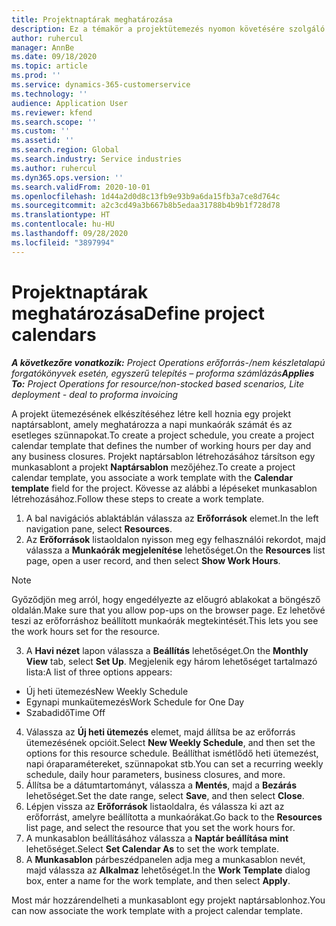 ```yaml
---
title: Projektnaptárak meghatározása
description: Ez a témakör a projektütemezés nyomon követésére szolgáló projektnaptár használatáról tartalmaz információt.
author: ruhercul
manager: AnnBe
ms.date: 09/18/2020
ms.topic: article
ms.prod: ''
ms.service: dynamics-365-customerservice
ms.technology: ''
audience: Application User
ms.reviewer: kfend
ms.search.scope: ''
ms.custom: ''
ms.assetid: ''
ms.search.region: Global
ms.search.industry: Service industries
ms.author: ruhercul
ms.dyn365.ops.version: ''
ms.search.validFrom: 2020-10-01
ms.openlocfilehash: 1d44a2d0d8c13fb9e93b9a6da15fb3a7ce8d764c
ms.sourcegitcommit: a2c3cd49a3b667b8b5edaa31788b4b9b1f728d78
ms.translationtype: HT
ms.contentlocale: hu-HU
ms.lasthandoff: 09/28/2020
ms.locfileid: "3897994"
---
```

# <a name="define-project-calendars"></a><span data-ttu-id="02dc8-103">Projektnaptárak meghatározása</span><span class="sxs-lookup"><span data-stu-id="02dc8-103">Define project calendars</span></span>

<span data-ttu-id="02dc8-104">_**A következőre vonatkozik:** Project Operations erőforrás-/nem készletalapú forgatókönyvek esetén, egyszerű telepítés – proforma számlázás_</span><span class="sxs-lookup"><span data-stu-id="02dc8-104">_**Applies To:** Project Operations for resource/non-stocked based scenarios, Lite deployment - deal to proforma invoicing_</span></span>

<span data-ttu-id="02dc8-105">A projekt ütemezésének elkészítéséhez létre kell hoznia egy projekt naptársablont, amely meghatározza a napi munkaórák számát és az esetleges szünnapokat.</span><span class="sxs-lookup"><span data-stu-id="02dc8-105">To create a project schedule, you create a project calendar template that defines the number of working hours per day and any business closures.</span></span> <span data-ttu-id="02dc8-106">Projekt naptársablon létrehozásához társítson egy munkasablont a projekt **Naptársablon** mezőjéhez.</span><span class="sxs-lookup"><span data-stu-id="02dc8-106">To create a project calendar template, you associate a work template with the **Calendar template** field for the project.</span></span> <span data-ttu-id="02dc8-107">Kövesse az alábbi a lépéseket munkasablon létrehozásához.</span><span class="sxs-lookup"><span data-stu-id="02dc8-107">Follow these steps to create a work template.</span></span>

1. <span data-ttu-id="02dc8-108">A bal navigációs ablaktáblán válassza az **Erőforrások** elemet.</span><span class="sxs-lookup"><span data-stu-id="02dc8-108">In the left navigation pane, select **Resources**.</span></span> 
2. <span data-ttu-id="02dc8-109">Az **Erőforrások** listaoldalon nyisson meg egy felhasználói rekordot, majd válassza a **Munkaórák megjelenítése** lehetőséget.</span><span class="sxs-lookup"><span data-stu-id="02dc8-109">On the **Resources** list page, open a user record, and then select **Show Work Hours**.</span></span>

  > [!NOTE]
  > <span data-ttu-id="02dc8-110">Győződjön meg arról, hogy engedélyezte az előugró ablakokat a böngésző oldalán.</span><span class="sxs-lookup"><span data-stu-id="02dc8-110">Make sure that you allow pop-ups on the browser page.</span></span> <span data-ttu-id="02dc8-111">Ez lehetővé teszi az erőforráshoz beállított munkaórák megtekintését.</span><span class="sxs-lookup"><span data-stu-id="02dc8-111">This lets you see the work hours set for the resource.</span></span>
  
3. <span data-ttu-id="02dc8-112">A **Havi nézet** lapon válassza a **Beállítás** lehetőséget.</span><span class="sxs-lookup"><span data-stu-id="02dc8-112">On the **Monthly View** tab, select **Set Up**.</span></span> <span data-ttu-id="02dc8-113">Megjelenik egy három lehetőséget tartalmazó lista:</span><span class="sxs-lookup"><span data-stu-id="02dc8-113">A list of three options appears:</span></span> 

  - <span data-ttu-id="02dc8-114">Új heti ütemezés</span><span class="sxs-lookup"><span data-stu-id="02dc8-114">New Weekly Schedule</span></span>
  - <span data-ttu-id="02dc8-115">Egynapi munkaütemezés</span><span class="sxs-lookup"><span data-stu-id="02dc8-115">Work Schedule for One Day</span></span>
  - <span data-ttu-id="02dc8-116">Szabadidő</span><span class="sxs-lookup"><span data-stu-id="02dc8-116">Time Off</span></span>

4. <span data-ttu-id="02dc8-117">Válassza az **Új heti ütemezés** elemet, majd állítsa be az erőforrás ütemezésének opcióit.</span><span class="sxs-lookup"><span data-stu-id="02dc8-117">Select **New Weekly Schedule**, and then set the options for this resource schedule.</span></span> <span data-ttu-id="02dc8-118">Beállíthat ismétlődő heti ütemezést, napi óraparamétereket, szünnapokat stb.</span><span class="sxs-lookup"><span data-stu-id="02dc8-118">You can set a recurring weekly schedule, daily hour parameters, business closures, and more.</span></span>
5. <span data-ttu-id="02dc8-119">Állítsa be a dátumtartományt, válassza a **Mentés**, majd a **Bezárás** lehetőséget.</span><span class="sxs-lookup"><span data-stu-id="02dc8-119">Set the date range, select **Save**, and then select **Close**.</span></span> 
6. <span data-ttu-id="02dc8-120">Lépjen vissza az **Erőforrások** listaoldalra, és válassza ki azt az erőforrást, amelyre beállította a munkaórákat.</span><span class="sxs-lookup"><span data-stu-id="02dc8-120">Go back to the **Resources** list page, and select the resource that you set the work hours for.</span></span> 
7. <span data-ttu-id="02dc8-121">A munkasablon beállításához válassza a **Naptár beállítása mint** lehetőséget.</span><span class="sxs-lookup"><span data-stu-id="02dc8-121">Select **Set Calendar As** to set the work template.</span></span> 
8. <span data-ttu-id="02dc8-122">A **Munkasablon** párbeszédpanelen adja meg a munkasablon nevét, majd válassza az **Alkalmaz** lehetőséget.</span><span class="sxs-lookup"><span data-stu-id="02dc8-122">In the **Work Template** dialog box, enter a name for the work template, and then select **Apply**.</span></span> 

<span data-ttu-id="02dc8-123">Most már hozzárendelheti a munkasablont egy projekt naptársablonhoz.</span><span class="sxs-lookup"><span data-stu-id="02dc8-123">You can now associate the work template with a project calendar template.</span></span>
